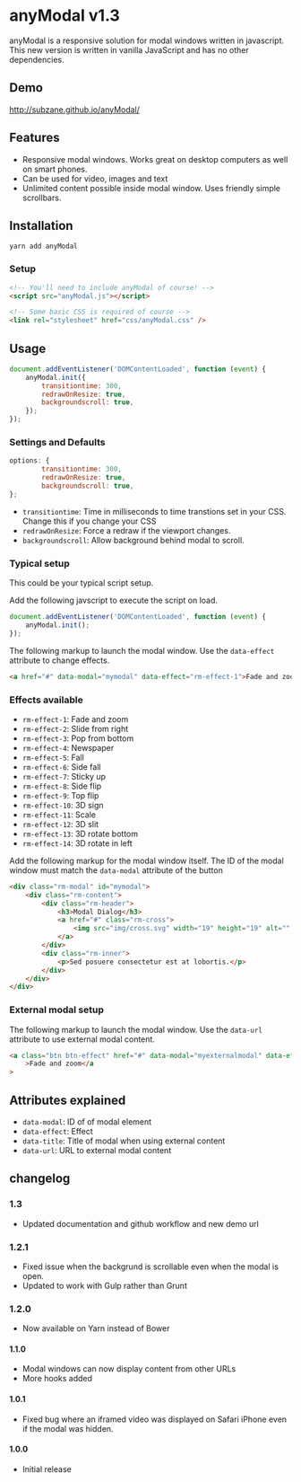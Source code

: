 # anyModal v1.3

anyModal is a responsive solution for modal windows written in javascript. This new version is written in vanilla JavaScript and has no other dependencies.

## Demo

http://subzane.github.io/anyModal/

## Features

- Responsive modal windows. Works great on desktop computers as well on smart phones.
- Can be used for video, images and text
- Unlimited content possible inside modal window. Uses friendly simple scrollbars.

## Installation

```
yarn add anyModal
```

### Setup

```html
<!-- You'll need to include anyModal of course! -->
<script src="anyModal.js"></script>

<!-- Some basic CSS is required of course -->
<link rel="stylesheet" href="css/anyModal.css" />
```

## Usage

```javascript
document.addEventListener('DOMContentLoaded', function (event) {
	anyModal.init({
		transitiontime: 300,
		redrawOnResize: true,
		backgroundscroll: true,
	});
});
```

### Settings and Defaults

```javascript
options: {
		transitiontime: 300,
		redrawOnResize: true,
		backgroundscroll: true,
};
```

- `transitiontime`: Time in milliseconds to time transtions set in your CSS. Change this if you change your CSS
- `redrawOnResize`: Force a redraw if the viewport changes.
- `backgroundscroll`: Allow background behind modal to scroll.

### Typical setup

This could be your typical script setup.

Add the following javscript to execute the script on load.

```javascript
document.addEventListener('DOMContentLoaded', function (event) {
	anyModal.init();
});
```

The following markup to launch the modal window. Use the `data-effect` attribute to change effects.

```html
<a href="#" data-modal="mymodal" data-effect="rm-effect-1">Fade and zoom</a>
```

### Effects available

- `rm-effect-1`: Fade and zoom
- `rm-effect-2`: Slide from right
- `rm-effect-3`: Pop from bottom
- `rm-effect-4`: Newspaper
- `rm-effect-5`: Fall
- `rm-effect-6`: Side fall
- `rm-effect-7`: Sticky up
- `rm-effect-8`: Side flip
- `rm-effect-9`: Top flip
- `rm-effect-10`: 3D sign
- `rm-effect-11`: Scale
- `rm-effect-12`: 3D slit
- `rm-effect-13`: 3D rotate bottom
- `rm-effect-14`: 3D rotate in left

Add the following markup for the modal window itself. The ID of the modal window must match the `data-modal` attribute of the button

```html
<div class="rm-modal" id="mymodal">
	<div class="rm-content">
		<div class="rm-header">
			<h3>Modal Dialog</h3>
			<a href="#" class="rm-cross">
				<img src="img/cross.svg" width="19" height="19" alt="" />
			</a>
		</div>
		<div class="rm-inner">
			<p>Sed posuere consectetur est at lobortis.</p>
		</div>
	</div>
</div>
```

### External modal setup

The following markup to launch the modal window. Use the `data-url` attribute to use external modal content.

```html
<a class="btn btn-effect" href="#" data-modal="myexternalmodal" data-effect="am-effect-1" data-title="External modal loaded" data-url="externalmodal.html"
	>Fade and zoom</a
>
```

## Attributes explained

- `data-modal`: ID of of modal element
- `data-effect`: Effect
- `data-title`: Title of modal when using external content
- `data-url`: URL to external modal content

## changelog

### 1.3

- Updated documentation and github workflow and new demo url

### 1.2.1

- Fixed issue when the backgrund is scrollable even when the modal is open.
- Updated to work with Gulp rather than Grunt

### 1.2.0

- Now available on Yarn instead of Bower

#### 1.1.0

- Modal windows can now display content from other URLs
- More hooks added

#### 1.0.1

- Fixed bug where an iframed video was displayed on Safari iPhone even if the modal was hidden.

#### 1.0.0

- Initial release
